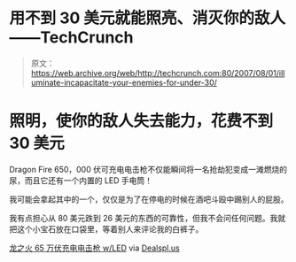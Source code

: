 # 用不到 30 美元就能照亮、消灭你的敌人——TechCrunch

> 原文：<https://web.archive.org/web/http://techcrunch.com:80/2007/08/01/illuminate-incapacitate-your-enemies-for-under-30/>

# 照明，使你的敌人失去能力，花费不到 30 美元

Dragon Fire 650，000 伏可充电电击枪不仅能瞬间将一名抢劫犯变成一滩燃烧的尿，而且它还有一个内置的 LED 手电筒！

我可能会拿起其中的一个，仅仅是为了在停电的时候在酒吧斗殴中踢别人的屁股。

我有点担心从 80 美元跌到 26 美元的东西的可靠性，但我不会问任何问题。我就把这个小宝石放在口袋里，等着别人来评论我的白裤子。

[龙之火 65 万伏充电电击枪 w/LED](https://web.archive.org/web/20210118232928/http://www.surpluscomputers.com/store/main.aspx?p=ItemDetail&item=CES11455) via [Dealspl.us](https://web.archive.org/web/20210118232928/http://dealspl.us/Dragon-Fire-650-000-Volt-Rechargable-Stun-Gun-w-LED_62937)